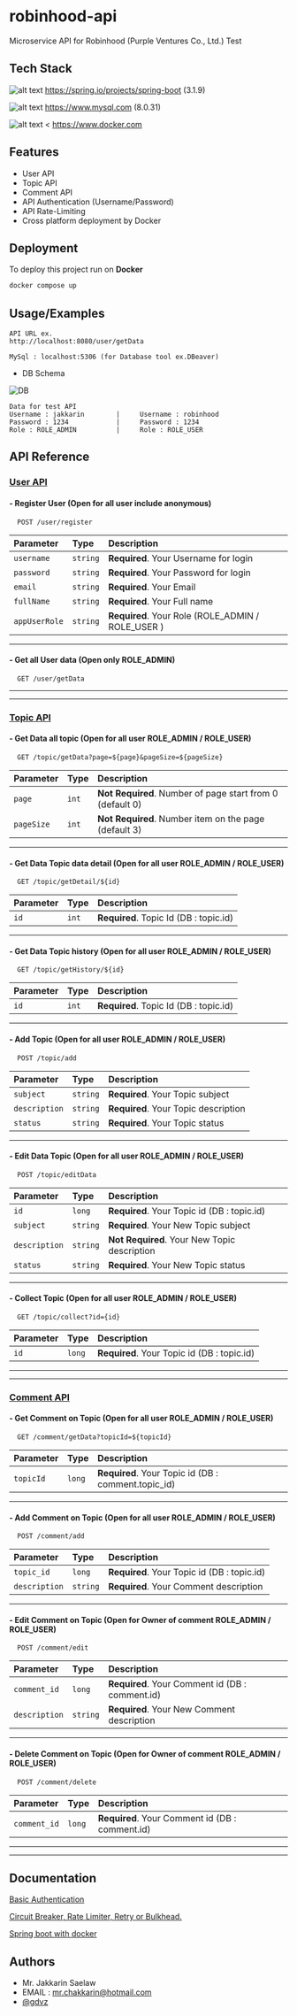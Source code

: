 
# robinhood-api
Microservice API for Robinhood (Purple Ventures Co., Ltd.) Test


## Tech Stack

![alt text](https://img.shields.io/badge/Spring_Boot-F2F4F9?style=for-the-badge&logo=spring-boot )
https://spring.io/projects/spring-boot (3.1.9)

![alt text ](https://img.shields.io/badge/MySQL-005C84?style=for-the-badge&logo=mysql&logoColor=white)
https://www.mysql.com (8.0.31)

![alt text <](https://img.shields.io/badge/Docker-2CA5E0?style=for-the-badge&logo=docker&logoColor=white)
https://www.docker.com










## Features

- User API
- Topic API
- Comment API
- API Authentication (Username/Password)
- API Rate-Limiting
- Cross platform deployment by Docker


## Deployment

To deploy this project run on **Docker** 


```bash
docker compose up
```


## Usage/Examples

```
API URL ex.
http://localhost:8080/user/getData
```
```
MySql : localhost:5306 (for Database tool ex.DBeaver)
```
- DB Schema
  
![DB](https://github.com/gdvz/robinhood-api/assets/39118712/fbde9d0e-1cd6-42cf-8909-cb6ac3610e11)

```
Data for test API
Username : jakkarin        |     Username : robinhood      
Password : 1234            |     Password : 1234
Role : ROLE_ADMIN          |     Role : ROLE_USER
```


## API Reference
### <ins>User API</ins>
#### - Register User (Open for all user include anonymous)

```http
  POST /user/register
```

| Parameter | Type     | Description                |
| :-------- | :------- | :------------------------- |
| `username` | `string` | **Required**. Your Username for login |
| `password` | `string` | **Required**. Your Password for login |
| `email` | `string` | **Required**. Your Email |
| `fullName` | `string` | **Required**. Your Full name |
| `appUserRole` | `string` | **Required**. Your Role (ROLE_ADMIN / ROLE_USER  )|

---

#### - Get all User data (Open only ROLE_ADMIN)

```http
  GET /user/getData
```
---
---


### <ins>Topic API</ins>
#### - Get Data all topic (Open for all user ROLE_ADMIN / ROLE_USER)

```http
  GET /topic/getData?page=${page}&pageSize=${pageSize}
```

| Parameter | Type     | Description                |
| :-------- | :------- | :------------------------- |
| `page` | `int` | **Not Required**. Number of page start from 0 (default 0) |
| `pageSize` | `int` | **Not Required**. Number item on the page (default 3)|

---


#### - Get Data Topic data detail (Open for all user ROLE_ADMIN / ROLE_USER)

```http
  GET /topic/getDetail/${id}
```

| Parameter | Type     | Description                |
| :-------- | :------- | :------------------------- |
| `id` | `int` | **Required**. Topic Id (DB : topic.id) |

---


#### - Get Data Topic history (Open for all user ROLE_ADMIN / ROLE_USER)

```http
  GET /topic/getHistory/${id}
```

| Parameter | Type     | Description                |
| :-------- | :------- | :------------------------- |
| `id` | `int` | **Required**. Topic Id (DB : topic.id) |


---


#### - Add Topic (Open for all user ROLE_ADMIN / ROLE_USER)

```http
  POST /topic/add
```

| Parameter | Type     | Description                |
| :-------- | :------- | :------------------------- |
| `subject` | `string` | **Required**. Your Topic subject |
| `description` | `string` | **Required**. Your Topic description |
| `status` | `string` | **Required**. Your Topic status |

---



#### - Edit Data Topic (Open for all user ROLE_ADMIN / ROLE_USER)

```http
  POST /topic/editData
```

| Parameter | Type     | Description                |
| :-------- | :------- | :------------------------- |
| `id` | `long` | **Required**. Your Topic id (DB : topic.id) |
| `subject` | `string` | **Required**. Your New Topic subject |
| `description` | `string` | **Not Required**. Your New Topic description |
| `status` | `string` | **Required**. Your New Topic status |

---


#### - Collect Topic (Open for all user ROLE_ADMIN / ROLE_USER)

```http
  GET /topic/collect?id={id}
```

| Parameter | Type     | Description                |
| :-------- | :------- | :------------------------- |
| `id` | `long` | **Required**. Your Topic id (DB : topic.id) |


---
---


### <ins>Comment API</ins>
#### - Get Comment on Topic (Open for all user ROLE_ADMIN / ROLE_USER)

```http
  GET /comment/getData?topicId=${topicId}
```

| Parameter | Type     | Description                |
| :-------- | :------- | :------------------------- |
| `topicId` | `long` | **Required**. Your Topic id (DB : comment.topic_id) |


---


#### - Add Comment on Topic (Open for all user ROLE_ADMIN / ROLE_USER)

```http
  POST /comment/add
```

| Parameter | Type     | Description                |
| :-------- | :------- | :------------------------- |
| `topic_id` | `long` | **Required**. Your Topic id (DB : topic.id) |
| `description` | `string` | **Required**. Your Comment description |


---


#### - Edit Comment on Topic (Open for Owner of comment ROLE_ADMIN / ROLE_USER)

```http
  POST /comment/edit
```

| Parameter | Type     | Description                |
| :-------- | :------- | :------------------------- |
| `comment_id` | `long` | **Required**. Your Comment id (DB : comment.id) |
| `description` | `string` | **Required**. Your New Comment description |


---


#### - Delete Comment on Topic (Open for Owner of comment ROLE_ADMIN / ROLE_USER)

```http
  POST /comment/delete
```

| Parameter | Type     | Description                |
| :-------- | :------- | :------------------------- |
| `comment_id` | `long` | **Required**. Your Comment id (DB : comment.id) |

---
---

## Documentation

[Basic Authentication](https://docs.spring.io/spring-security/reference/servlet/authentication/passwords/basic.html)

[Circuit Breaker, Rate Limiter, Retry or Bulkhead.](https://resilience4j.readme.io/docs/getting-started)

[Spring boot with docker](https://www.docker.com/blog/kickstart-your-spring-boot-application-development/)





## Authors

- Mr. Jakkarin Saelaw 
- EMAIL : mr.chakkarin@hotmail.com
- [@gdvz](https://github.com/gdvz) 


